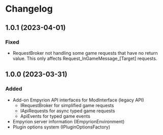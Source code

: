 # Changelog

## 1.0.1 (2023-04-01)
### Fixed
 - RequestBroker not handling some game requests that have no return value.
   This only affects Request_InGameMessage_[Target] requests.


## 1.0.0 (2023-03-31)
### Added
 - Add-on Empyrion API interfaces for ModInterface (legacy API)
   - IRequestBroker for simplified game requests
   - IApiRequests for async typed game requests
   - ApiEvents for typed game events
 - Empyrion server information (IEmpyrionEnvironment)
 - Plugin options system (IPluginOptionsFactory)